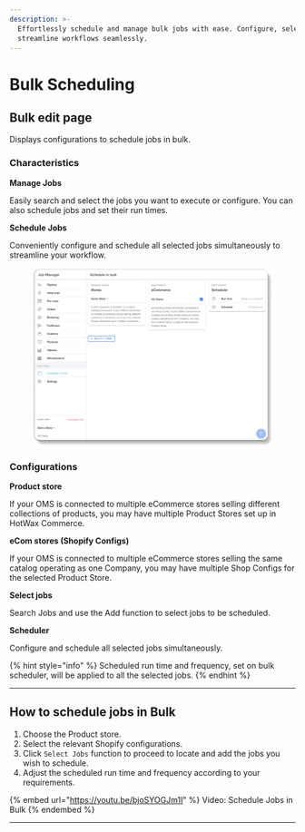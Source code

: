 ```yaml
---
description: >-
  Effortlessly schedule and manage bulk jobs with ease. Configure, select, and
  streamline workflows seamlessly.
---
```


# Bulk Scheduling

## Bulk edit page

Displays configurations to schedule jobs in bulk.

### **Characteristics**

**Manage Jobs**

Easily search and select the jobs you want to execute or configure. You can also schedule jobs and set their run times.

**Schedule Jobs**

Conveniently configure and schedule all selected jobs simultaneously to streamline your workflow.

<figure><img src="../../.gitbook/assets/Schedule Jobs in Bulk.jpg" alt=""><figcaption></figcaption></figure>

### **Configurations**

**Product store**

If your OMS is connected to multiple eCommerce stores selling different collections of products, you may have multiple Product Stores set up in HotWax Commerce.

**eCom stores (Shopify Configs)**

If your OMS is connected to multiple eCommerce stores selling the same catalog operating as one Company, you may have multiple Shop Configs for the selected Product Store.

**Select jobs**

Search Jobs and use the Add function to select jobs to be scheduled.

**Scheduler**

Configure and schedule all selected jobs simultaneously.

{% hint style="info" %}
Scheduled run time and frequency, set on bulk scheduler, will be applied to all the selected jobs.
{% endhint %}

***

## How to schedule jobs in Bulk

1. Choose the Product store.
2. Select the relevant Shopify configurations.
3. Click `Select Jobs` function to proceed to locate and add the jobs you wish to schedule.
4. Adjust the scheduled run time and frequency according to your requirements.

{% embed url="https://youtu.be/bjoSYOGJm1I" %}
Video: Schedule Jobs in Bulk
{% endembed %}

***
